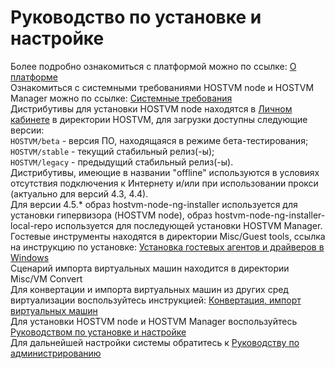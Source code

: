 # Руководство по установке и настройке

Более подробно ознакомиться с платформой можно по ссылке: [О платформе\
](https://kb.pvhostvm.ru/hostvm/installation-guide/datasheet)Ознакомиться с системными требованиями HOSTVM node и HOSTVM Manager можно по ссылке: [Системные требования\
](https://kb.pvhostvm.ru/hostvm/installation-guide/requirements)Дистрибутивы для установки HOSTVM node находятся в [Личном кабинете](https://lk.pvhostvm.ru/) в директории HOSTVM, для загрузки доступны следующие версии:\
`HOSTVM/beta` - версия ПО, находящаяся в режиме бета-тестирования;\
`HOSTVM/stable` - текущий стабильный релиз(-ы);\
`HOSTVM/legacy` - предыдущий стабильный релиз(-ы).\
Дистрибутивы, имеющие в названии "offline" используются в условиях отсутствия подключения к Интернету и/или при использовании прокси (актуально для версий 4.3, 4.4).\
Для версии 4.5.\* образ hostvm-node-ng-installer используется для установки гипервизора (HOSTVM node), образ hostvm-node-ng-installer-local-repo используется для последующей установки HOSTVM Manager.\
Гостевые инструменты находятся в директории Misc/Guest tools, ссылка на инструкцию по установке: [Установка гостевых агентов и драйверов в Windows\
](https://kb.pvhostvm.ru/hostvm/rukovodstvo-po-administrirovaniyu/vm/gostevye-agenty-hostvm-instrumenty-i-draivery/ustanovka-gostevykh-agentov-i-draiverov-v-windows)Сценарий импорта виртуальных машин находится в директории Misc/VM Convert\
Для конвертации и импорта виртуальных машин из других сред виртуализации воспользуйтесь инструкцией: [Конвертация, импорт виртуальных машин](konvertaciya-import-virtualnykh-mashin/)\
Для установки HOSTVM node и HOSTVM Manager воспользуйтесь [Руководством по установке и настройке\
](https://kb.pvhostvm.ru/hostvm/installation-guide)Для дальнейшей настройки системы обратитесь к [Руководству по администрированию\
](https://kb.pvhostvm.ru/hostvm/rukovodstvo-po-administrirovaniyu)
